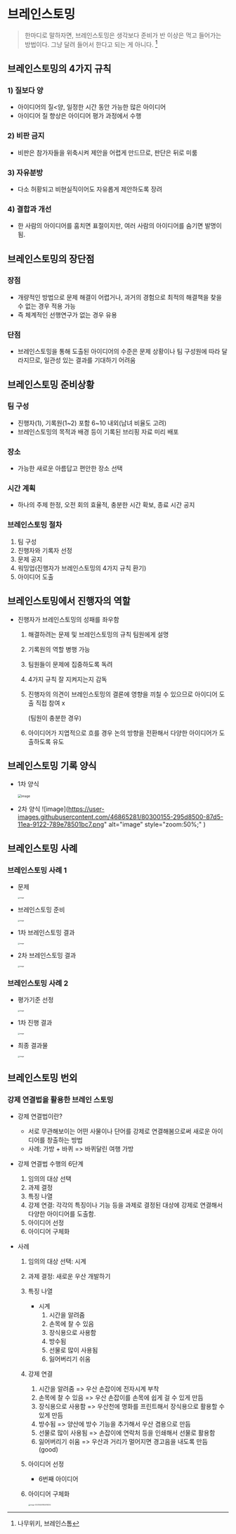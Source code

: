 # 브레인스토밍

> 한마디로 말하자면, 브레인스토밍은 생각보다 준비가 반 이상은 먹고 들어가는 방법이다. 그냥 달려 들어서 한다고 되는 게 아니다. [^1]



## 브레인스토밍의 4가지 규칙

### 1) 질보다 양

- 아이디어의 질<양, 일정한 시간 동안 가능한 많은 아이디어
- 아이디어 질 향상은 아이디어 평가 과정에서 수행

### 2) 비판 금지

* 비판은 참가자들을 위축시켜 제안을 어렵게 만드므로, 판단은 뒤로 미룸

### 3) 자유분방

* 다소 허황되고 비현실직이어도 자유롭게 제안하도록 장려 

### 4) 결합과 개선

* 한 사람의 아이디어를 훔치면 표절이지만, 여러 사람의 아이디어를 숨기면 발명이 됨.



## 브레인스토밍의 장단점

### 장점

* 개량적인 방법으로 문제 해결이 어렵거나, 과거의 경험으로 최적의 해결책을 찾을 수 없는 경우 적용 가능
* 즉 체계적인 선행연구가 없는 경우 유용

### 단점

* 브레인스토밍을 통해 도출된 아이디어의 수준은 문제 상황이나 팀 구성원에 따라 달라지므로, 일관성 있는 결과를 기대하기 어려움



## 브레인스토밍 준비상황

### 팀 구성

* 진행자(1), 기록원(1~2) 포함 6~10 내외(남녀 비율도 고려)
* 브레인스토밍의 목적과 배경 등이 기록된 브리핑 자료 미리 배포

### 장소

* 가능한 새로운 아름답고 편안한 장소 선택

### 시간 계획

* 하나의 주제 한정, 오전 회의 효율적, 충분한 시간 확보, 종료 시간 공지

### 브레인스토밍 절차

1. 팀 구성
2. 진행자와 기록자 선정
3. 문제 공지
4. 워밍업(진행자가 브레인스토밍의 4가지 규칙 환기)
5. 아이디어 도출



## 브레인스토밍에서 진행자의 역할

* 진행자가 브레인스토밍의 성패를 좌우함

  1. 해결하려는 문제 및 브레인스토밍의 규칙 팀원에게 설명

  2. 기록원의 역할 병행 가능

  3. 팀원들이 문제에 집중하도록 독려

  4. 4가지 규칙 잘 지켜지는지 감독

  5. 진행자의 의견이 브레인스토밍의 결론에 영향을 끼칠 수 있으므로 아이디어 도출 직접 참여  x 

     (팀원이 충분한 경우)

  6. 아이디어가 지엽적으로 흐를 경우 논의 방향을 전환해서 다양한 아이디어가 도출하도록 유도



## 브레인스토밍 기록 양식

* 1차 양식

  <img src="https://user-images.githubusercontent.com/46865281/80300121-e1d6f900-87d4-11ea-9cfa-8a9b221c8f1f.png" alt="image" style="zoom:50%;" />

* 2차 양식
  ![image](https://user-images.githubusercontent.com/46865281/80300155-295d8500-87d5-11ea-9122-789e78501bc7.png" alt="image" style="zoom:50%;" )



## 브레인스토밍 사례

### 브레인스토밍 사례 1

* 문제

  <img src="https://user-images.githubusercontent.com/46865281/80300217-b6a0d980-87d5-11ea-89e1-6a2def3f23ce.png" alt="image" style="zoom:25%;" />

* 브레인스토밍 준비

  <img src="https://user-images.githubusercontent.com/46865281/80300276-3169f480-87d6-11ea-8b13-c626193a4e47.png" alt="image" style="zoom:25%;" />

* 1차 브레인스토밍 결과

  <img src="https://user-images.githubusercontent.com/46865281/80300302-5f4f3900-87d6-11ea-8843-02dd1be88327.png" alt="image" style="zoom:25%;" />

* 2차 브레인스토밍 결과

  <img src="https://user-images.githubusercontent.com/46865281/80300351-eac8ca00-87d6-11ea-8d93-6d63af9ab1e2.png" alt="image" style="zoom:25%;" />

### 브레인스토밍 사례 2

* 평가기준 선정

  <img src="https://user-images.githubusercontent.com/46865281/80300393-3da28180-87d7-11ea-94ed-608056c9e4a4.png" alt="image" style="zoom:25%;" />

* 1차 진행 결과

  <img src="https://user-images.githubusercontent.com/46865281/80300406-5a3eb980-87d7-11ea-9ce0-26147f7a6b3b.png" alt="image" style="zoom:25%;" />

* 최종 결과물

  <img src="https://user-images.githubusercontent.com/46865281/80300472-1c8e6080-87d8-11ea-90e4-f6fddaf19c0f.png" alt="image" style="zoom:25%;" />



## 브레인스토밍 번외

### 강제 연결법을 활용한 브레인 스토밍

* 강제 연결법이란?

  * 서로 무관해보이는 어떤 사물이나 단어를 강제로 연결해봄으로써 새로운 아이디어를 창출하는 방법
  * 사례: 가방 + 바퀴 => 바퀴달린 여행 가방

* 강제 연결법 수행의 6단계

  1. 임의의 대상 선택
  2. 과제 결정
  3. 특징 나열
  4. 강제 연결: 각각의 특징이나 기능 등을 과제로 결정된 대상에 강제로 연결해서 다양한 아이디어를 도출함.
  5. 아이디어 선정
  6. 아이디어 구체화

* 사례

  1. 임의의 대상 선택: 시계

  2. 과제 결정: 새로운 우산 개발하기

  3. 특징 나열

     * 시계
       1. 시간을 알려줌
       2. 손목에 찰 수 있음
       3. 장식용으로 사용함
       4. 방수됨
       5. 선물로 많이 사용됨
       6. 잃어버리기 쉬움

  4. 강제 연결

     1. 시간을 알려줌 => 우산 손잡이에 전자시계 부착
     2. 손목에 찰 수 있음 => 우산 손잡이를 손목에 쉽게 걸 수 있게 만듬
     3. 장식용으로 사용함 => 우산천에 명화를 프린트해서 장식용으로 활용할 수 있게 만듬
     4. 방수됨 => 양산에 방수 기능을 추가해서 우산 겸용으로 만듬
     5. 선물로 많이 사용됨 => 손잡이에 연락처 등을 인쇄해서 선물로 활용함
     6. 잃어버리기 쉬움 => 우산과 거리가 멀어지면 경고음을 내도록 만듬 (good)

  5. 아이디어 선정

     * 6번째 아이디어

  6. 아이디어 구체화

     <img src="/Users/seungyoungoh/Library/Application Support/typora-user-images/image-20200426162416334.png" alt="image-20200426162416334" style="zoom:25%;" />

[^1]:나무위키, 브레인스톰

